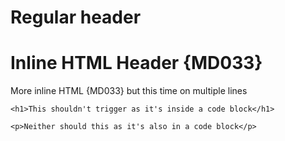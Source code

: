 # Regular header

<h1>Inline HTML Header {MD033}</h1>

<p>More inline HTML {MD033}
but this time on multiple lines
</p>

    <h1>This shouldn't trigger as it's inside a code block</h1>

```
<p>Neither should this as it's also in a code block</p>
```
